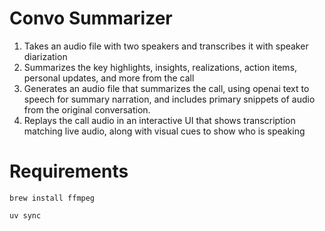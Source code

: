 # Convo Summarizer

1. Takes an audio file with two speakers and transcribes it with speaker diarization
2. Summarizes the key highlights, insights, realizations, action items, personal updates, and more
   from the call
3. Generates an audio file that summarizes the call, using openai text to speech for summary
   narration, and includes primary snippets of audio from the original conversation. 
4. Replays the call audio in an interactive UI that shows transcription matching live audio, along
   with visual cues to show who is speaking

# Requirements

```
brew install ffmpeg
```

```
uv sync
```
